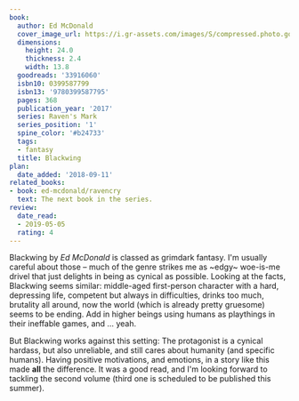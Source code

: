 ```yaml
---
book:
  author: Ed McDonald
  cover_image_url: https://i.gr-assets.com/images/S/compressed.photo.goodreads.com/books/1486071174l/33916060._SX98_.jpg
  dimensions:
    height: 24.0
    thickness: 2.4
    width: 13.8
  goodreads: '33916060'
  isbn10: 0399587799
  isbn13: '9780399587795'
  pages: 368
  publication_year: '2017'
  series: Raven's Mark
  series_position: '1'
  spine_color: '#b24733'
  tags:
  - fantasy
  title: Blackwing
plan:
  date_added: '2018-09-11'
related_books:
- book: ed-mcdonald/ravencry
  text: The next book in the series.
review:
  date_read:
  - 2019-05-05
  rating: 4
---
```


Blackwing by *Ed McDonald* is classed as grimdark fantasy. I'm usually careful about those – much of the genre strikes me as ~edgy~ woe-is-me drivel that just delights in being as cynical as possible. Looking at the facts, Blackwing seems similar: middle-aged first-person character with a hard, depressing life, competent but always in difficulties, drinks too much, brutality all around, now the world (which is already pretty gruesome) seems to be ending. Add in higher beings using humans as playthings in their ineffable games, and … yeah.

But Blackwing works against this setting: The protagonist is a cynical hardass, but also unreliable, and still cares about humanity (and specific humans). Having positive motivations, and emotions, in a story like this made **all** the difference. It was a good read, and I'm looking forward to tackling the second volume (third one is scheduled to be published this summer).
